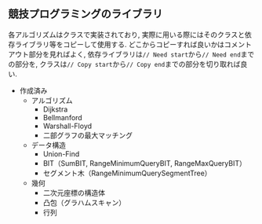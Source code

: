 ## 競技プログラミングのライブラリ

各アルゴリズムはクラスで実装されており, 実際に用いる際にはそのクラスと依存ライブラリ等をコピーして使用する. どこからコピーすれば良いかはコメントアウト部分を見ればよく, 依存ライブラリは`// Need start`から`// Need end`までの部分を, クラスは`// Copy start`から`// Copy end`までの部分を切り取れば良い.

* 作成済み
    * アルゴリズム
        * Dijkstra
        * Bellmanford
        * Warshall-Floyd
        * 二部グラフの最大マッチング
    * データ構造
        * Union-Find
        * BIT（SumBIT, RangeMinimumQueryBIT, RangeMaxQueryBIT）
        * セグメント木（RangeMinimumQuerySegmentTree）
    * 幾何
        * 二次元座標の構造体
        * 凸包（グラハムスキャン）
        * 行列